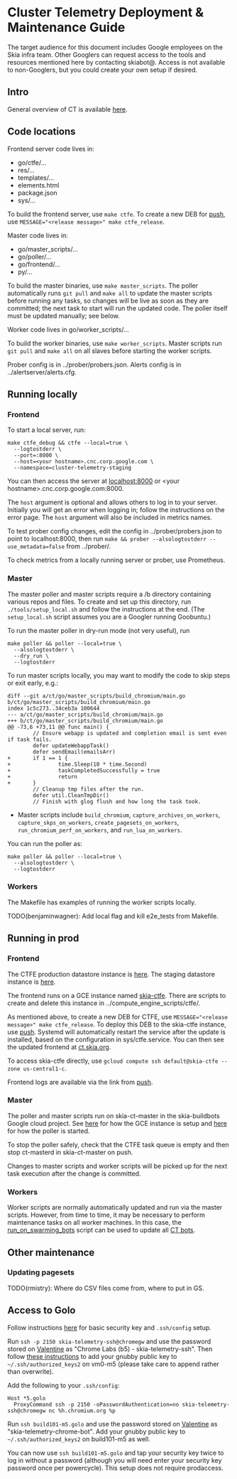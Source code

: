 # Cluster Telemetry Deployment & Maintenance Guide

The target audience for this document includes Google employees on the Skia
infra team. Other Googlers can request access to the tools and resources
mentioned here by contacting skiabot@. Access is not available to non-Googlers,
but you could create your own setup if desired.

## Intro

General overview of CT is available [here](https://skia.org/dev/testing/ct).

## Code locations

Frontend server code lives in:

- go/ctfe/...
- res/...
- templates/...
- elements.html
- package.json
- sys/...

To build the frontend server, use `make ctfe`. To create a new DEB for
[push](https://push.skia.org/), use `MESSAGE="<release message>" make
ctfe_release`.

Master code lives in:

- go/master_scripts/...
- go/poller/...
- go/frontend/...
- py/...

To build the master binaries, use `make master_scripts`. The poller
automatically runs `git pull` and `make all` to update the master scripts before
running any tasks, so changes will be live as soon as they are committed; the
next task to start will run the updated code. The poller itself must be updated
manually; see below.

Worker code lives in go/worker_scripts/...

To build the worker binaries, use `make worker_scripts`. Master scripts
run `git pull` and `make all` on all slaves before starting the worker scripts.

Prober config is in ../prober/probers.json. Alerts config is in
../alertserver/alerts.cfg.

## Running locally

### Frontend

To start a local server, run:

```
make ctfe_debug && ctfe --local=true \
  --logtostderr \
  --port=:8000 \
  --host=<your hostname>.cnc.corp.google.com \
  --namespace=cluster-telemetry-staging
```

You can then access the server at [localhost:8000](http://localhost:8000/) or
<your hostname\>.cnc.corp.google.com:8000.

The `host` argument is optional and allows others to log in to your
server. Initially you will get an error when logging in; follow the instructions
on the error page. The `host` argument will also be included in metrics names.

To test prober config changes, edit the config in ../prober/probers.json to
point to localhost:8000, then run `make && prober --alsologtostderr
--use_metadata=false` from ../prober/.

To check metrics from a locally running server or prober, use Prometheus.

### Master

The master poller and master scripts require a /b directory containing various
repos and files. To create and set up this directory, run
`./tools/setup_local.sh` and follow the instructions at the end. (The
`setup_local.sh` script assumes you are a Googler running Goobuntu.)

To run the master poller in dry-run mode (not very useful), run

```
make poller && poller --local=true \
  --alsologtostderr \
  --dry_run \
  --logtostderr
```

To run master scripts locally, you may want to modify the code to skip steps or
exit early, e.g.:
```
diff --git a/ct/go/master_scripts/build_chromium/main.go b/ct/go/master_scripts/build_chromium/main.go
index 1c5c273..34ceb3a 100644
--- a/ct/go/master_scripts/build_chromium/main.go
+++ b/ct/go/master_scripts/build_chromium/main.go
@@ -73,6 +73,11 @@ func main() {
        // Ensure webapp is updated and completion email is sent even if task fails.
        defer updateWebappTask()
        defer sendEmail(emailsArr)
+       if 1 == 1 {
+               time.Sleep(10 * time.Second)
+               taskCompletedSuccessfully = true
+               return
+       }
        // Cleanup tmp files after the run.
        defer util.CleanTmpDir()
        // Finish with glog flush and how long the task took.
```
- Master scripts include `build_chromium`, `capture_archives_on_workers`,
  `capture_skps_on_workers`, `create_pagesets_on_workers`,
  `run_chromium_perf_on_workers`, and `run_lua_on_workers`.

You can run the poller as:

```
make poller && poller --local=true \
  --alsologtostderr \
  --logtostderr
```

### Workers

The Makefile has examples of running the worker scripts locally.

TODO(benjaminwagner): Add local flag and kill e2e_tests from Makefile.

## Running in prod

### Frontend

The CTFE production datastore instance is
[here](https://console.cloud.google.com/datastore/entities/query?organizationId=433637338589&project=google.com:skia-buildbots&ns=cluster-telemetry&kind=CaptureSkpsTasks).
The staging datastore instance is
[here](https://console.cloud.google.com/datastore/entities/query?organizationId=433637338589&project=google.com:skia-buildbots&ns=cluster-telemetry-staging&kind=CaptureSkpsTasks).

The frontend runs on a GCE instance named
[skia-ctfe](https://console.cloud.google.com/project/31977622648/compute/instancesDetail/zones/us-central1-c/instances/skia-ctfe).
There are scripts to create and delete this instance in
../compute_engine_scripts/ctfe/.

As mentioned above, to create a new DEB for CTFE, use `MESSAGE="<release
message>" make ctfe_release`. To deploy this DEB to the skia-ctfe instance, use
[push](https://push.skia.org/). Systemd will automatically restart the service
after the update is installed, based on the configuration in
sys/ctfe.service. You can then see the updated frontend at
[ct.skia.org](https://ct.skia.org/).

To access skia-ctfe directly, use `gcloud compute ssh default@skia-ctfe --zone
us-central1-c`.

Frontend logs are available via the
link from [push](https://push.skia.org/).

### Master

The poller and master scripts run on skia-ct-master in the skia-buildbots
Google cloud project. See
[here](https://skia.googlesource.com/buildbot/+/master/compute_engine_scripts/ct_master/)
for how the GCE instance is setup and
[here](https://skia.googlesource.com/buildbot/+/master/ct/sys/ct-masterd.service)
for how the poller is started.

To stop the poller safely, check that the CTFE task queue is empty and then
stop ct-masterd in skia-ct-master on push.

Changes to master scripts and worker scripts will be picked
up for the next task execution after the change is committed.

### Workers

Worker scripts are normally automatically updated and run via the master
scripts. However, from time to time, it may be necessary to perform maintenance
tasks on all worker machines. In this case, the
[run_on_swarming_bots](https://skia.googlesource.com/buildbot/+/master/scripts/run_on_swarming_bots/)
script can be used to update all
[CT bots](https://chrome-swarming.appspot.com/botlist?c=id&c=os&c=task&c=status&f=pool%3ACT&l=1000&s=id%3Aasc).

## Other maintenance

### Updating pagesets

TODO(rmistry): Where do CSV files come from, where to put in GS.

## Access to Golo

Follow instructions
[here](https://chrome-internal.googlesource.com/infra/infra_internal/+/master/doc/ssh.md)
for basic security key and `.ssh/config` setup.

Run `ssh -p 2150 skia-telemetry-ssh@chromegw` and use the password stored on
[Valentine](https://valentine.corp.google.com/) as "Chrome Labs (b5) -
skia-telemetry-ssh". Then follow
[these instructions](https://g3doc.corp.google.com/ops/cisre/corpssh/g3doc/faq/index.md?cl=head#pubkey_external)
to add your gnubby public key to `~/.ssh/authorized_keys2` on vm0-m5 (please
take care to append rather than overwrite).

Add the following to your `.ssh/config`:
```
Host *5.golo
  ProxyCommand ssh -p 2150 -oPasswordAuthentication=no skia-telemetry-ssh@chromegw nc %h.chromium.org %p
```

Run `ssh build101-m5.golo` and use the password stored on
[Valentine](https://valentine.corp.google.com/) as
"skia-telemetry-chrome-bot". Add your gnubby public key to
`~/.ssh/authorized_keys2` on build101-m5 as well.

You can now use `ssh build101-m5.golo` and tap your security key twice to log in
without a password (although you will need enter your security key password once
per powercycle). This setup does not require prodaccess.

